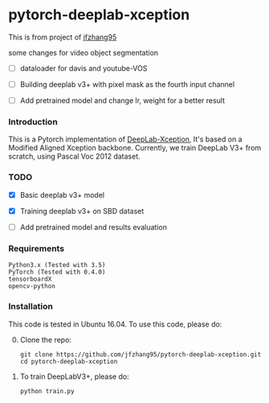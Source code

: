 
# pytorch-deeplab-xception

This is from project of [jfzhang95](https://github.com/jfzhang95/pytorch-deeplab-xception)

some changes for video object segmentation
- [ ] dataloader for davis and youtube-VOS
- [ ] Building deeplab v3+ with pixel mask as the fourth input channel
- [ ] Add pretrained model and change lr, weight for a better result


### Introduction
This is a Pytorch implementation of [DeepLab-Xception](https://arxiv.org/pdf/1802.02611), It's based on a Modified Aligned Xception backbone. Currently, we train DeepLab V3+ from scratch, using Pascal Voc 2012 dataset.

### TODO
- [x] Basic deeplab v3+ model
- [x] Training deeplab v3+ on SBD dataset
- [ ] Add pretrained model and results evaluation


### Requirements
```
Python3.x (Tested with 3.5)
PyTorch (Tested with 0.4.0)
tensorboardX
opencv-python
```

### Installation
This code is tested in Ubuntu 16.04. To use this code, please do:

0. Clone the repo:
    ```Shell
    git clone https://github.com/jfzhang95/pytorch-deeplab-xception.git
    cd pytorch-deeplab-xception
    ```

1. To train DeepLabV3+, please do:
    ```Shell
    python train.py
    ```



